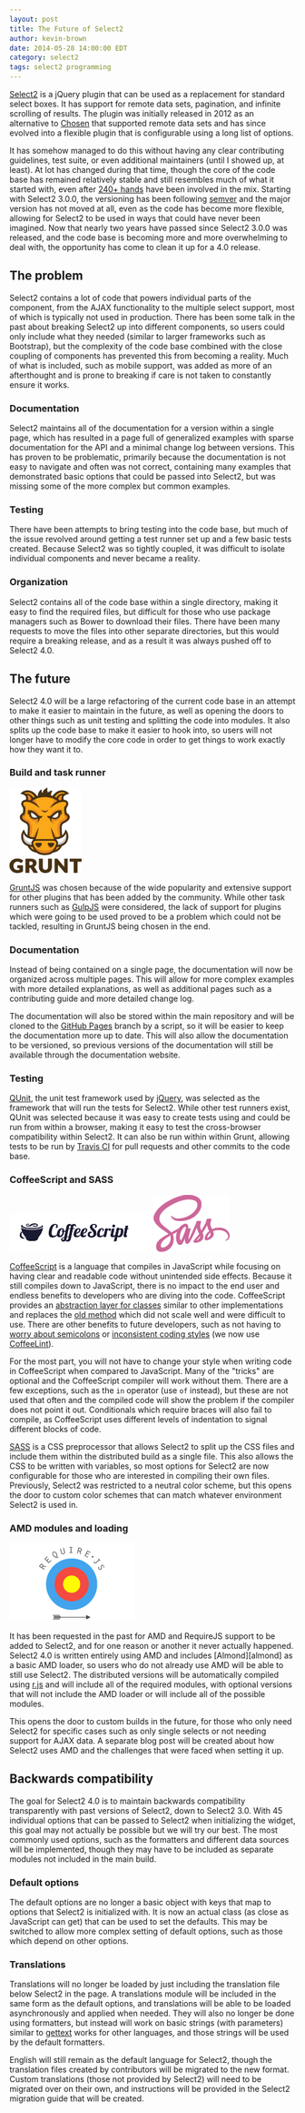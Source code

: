 ```yaml
---
layout: post
title: The Future of Select2
author: kevin-brown
date: 2014-05-28 14:00:00 EDT
category: select2
tags: select2 programming
---
```


[Select2][select2] is a jQuery plugin that can be used as a replacement for
standard select boxes.  It has support for remote data sets, pagination, and
infinite scrolling of results.  The plugin was initially released in 2012 as an
alternative to [Chosen][chosen] that supported remote data sets and has since
evolved into a flexible plugin that is configurable using a long list of
options.

It has somehow managed to do this without having any clear contributing
guidelines, test suite, or even additional maintainers (until I showed up, at
least).  At lot has changed during that time, though the core of the code base
has remained relatively stable and still resembles much of what it started with,
even after [240+ hands][contributors] have been involved in the mix.  Starting
with Select2 3.0.0, the versioning has been following [semver][semver] and the
major version has not moved at all, even as the code has become more flexible,
allowing for Select2 to be used in ways that could have never been imagined.
Now that nearly two years have passed since Select2 3.0.0 was released, and the
code base is becoming more and more overwhelming to deal with, the opportunity
has come to clean it up for a 4.0 release.

## The problem

Select2 contains a lot of code that powers individual parts of the component,
from the AJAX functionality to the multiple select support, most of which is
typically not used in production.  There has been some talk in the past about
breaking Select2 up into different components, so users could only include what
they needed (similar to larger frameworks such as Bootstrap), but the complexity
of the code base combined with the close coupling of components has prevented
this from becoming a reality.  Much of what is included, such as mobile support,
was added as more of an afterthought and is prone to breaking if care is not
taken to constantly ensure it works.

### Documentation

Select2 maintains all of the documentation for a version within a single page,
which has resulted in a page full of generalized examples with sparse
documentation for the API and a minimal change log between versions.  This has
proven to be problematic, primarily because the documentation is not easy to
navigate and often was not correct, containing many examples that demonstrated
basic options that could be passed into Select2, but was missing some of the
more complex but common examples.

### Testing

There have been attempts to bring testing into the code base, but much of the
issue revolved around getting a test runner set up and a few basic tests
created.  Because Select2 was so tightly coupled, it was difficult to isolate
individual components and never became a reality.

### Organization

Select2 contains all of the code base within a single directory, making it easy
to find the required files, but difficult for those who use package managers
such as Bower to download their files.  There have been many requests to move
the files into other separate directories, but this would require a breaking
release, and as a result it was always pushed off to Select2 4.0.

## The future

Select2 4.0 will be a large refactoring of the current code base in an attempt
to make it easier to maintain in the future, as well as opening the doors to
other things such as unit testing and splitting the code into modules.  It also
splits up the code base to make it easier to hook into, so users will not longer
have to modify the core code in order to get things to work exactly how they
want it to.

### Build and task runner

![GruntJS Logo][grunt-logo]

[GruntJS][grunt] was chosen because of the wide popularity and extensive support
for other plugins that has been added by the community.  While other task
runners such as [GulpJS][gulp] were considered, the lack of support for plugins
which were going to be used proved to be a problem which could not be tackled,
resulting in GruntJS being chosen in the end.

### Documentation

Instead of being contained on a single page, the documentation will now be
organized across multiple pages.  This will allow for more complex examples with
more detailed explanations, as well as additional pages such as a contributing
guide and more detailed change log.

The documentation will also be stored within the main repository and will be
cloned to the [GitHub Pages][github-pages] branch by a script, so it will be
easier to keep the documentation more up to date.  This will also allow the
documentation to be versioned, so previous versions of the documentation will
still be available through the documentation website.

### Testing

[QUnit][qunit], the unit test framework used by [jQuery][jquery], was selected
as the framework that will run the tests for Select2.  While other test runners
exist, QUnit was selected because it was easy to create tests using and could be
run from within a browser, making it easy to test the cross-browser
compatibility within Select2.  It can also be run within within Grunt, allowing
tests to be run by [Travis CI][travis-ci] for pull requests and other commits to
the code base.

### CoffeeScript and SASS

![CoffeeScript logo][coffeescript-logo] ![SASS logo][sass-logo]

[CoffeeScript][coffeescript] is a language that compiles in JavaScript while
focusing on having clear and readable code without unintended side effects.
Because it still compiles down to JavaScript, there is no impact to the end
user and endless benefits to developers who are diving into the code.
CoffeeScript provides an [abstraction layer for classes][coffeescript-classes]
similar to other implementations and replaces the [old method][old-classes]
which did not scale well and were difficult to use.  There are other benefits to
future developers, such as not having to [worry about semicolons][semicolons] or
[inconsistent coding styles][coding-style] (we now use
[CoffeeLint][coffeelint]).

For the most part, you will not have to change your style when writing code in
CoffeeScript when compared to JavaScript.  Many of the "tricks" are optional and
the CoffeeScript compiler will work without them.  There are a few exceptions,
such as the `in` operator (use `of` instead), but these are not used that often
and the compiled code will show the problem if the compiler does not point it
out.  Conditionals which require braces will also fail to compile, as
CoffeeScript uses different levels of indentation to signal different blocks of
code.

[SASS][sass] is a CSS preprocessor that allows Select2 to split up the CSS files
and include them within the distributed build as a single file.  This also
allows the CSS to be written with variables, so most options for Select2 are now
configurable for those who are interested in compiling their own files.
Previously, Select2 was restricted to a neutral color scheme, but this opens the
door to custom color schemes that can match whatever environment Select2 is used
in.

### AMD modules and loading

![RequireJS logo][requirejs-logo]

It has been requested in the past for AMD and RequireJS support to be added to
Select2, and for one reason or another it never actually happened.  Select2 4.0
is written entirely using AMD and includes [Almond][almond] as a basic AMD
loader, so users who do not already use AMD will be able to still use Select2.
The distributed versions will be automatically compiled using [r.js][rjs] and
will include all of the required modules, with optional versions that will not
include the AMD loader or will include all of the possible modules.

This opens the door to custom builds in the future, for those who only need
Select2 for specific cases such as only single selects or not needing support
for AJAX data.  A separate blog post will be created about how Select2 uses AMD
and the challenges that were faced when setting it up.

## Backwards compatibility

The goal for Select2 4.0 is to maintain backwards compatibility transparently
with past versions of Select2, down to Select2 3.0.  With 45 individual options
that can be passed to Select2 when initializing the widget, this goal may not
actually be possible but we will try our best.  The most commonly used options,
such as the formatters and different data sources will be implemented, though
they may have to be included as separate modules not included in the main build.

### Default options

The default options are no longer a basic object with keys that map to options
that Select2 is initialized with.  It is now an actual class (as close as
JavaScript can get) that can be used to set the defaults.  This may be switched
to allow more complex setting of default options, such as those which depend on
other options.

### Translations

Translations will no longer be loaded by just including the translation file
below Select2 in the page.  A translations module will be included in the same
form as the default options, and translations will be able to be loaded
asynchronously and applied when needed.  They will also no longer be done using
formatters, but instead will work on basic strings (with parameters) similar to
[gettext][gettext] works for other languages, and those strings will be used by
the default formatters.

English will still remain as the default language for Select2, though the
translation files created by contributors will be migrated to the new format.
Custom translations (those not provided by Select2) will need to be migrated
over on their own, and instructions will be provided in the Select2 migration
guide that will be created.

[alomond]: https://github.com/jrburke/almond
[chosen]: http://harvesthq.github.io/chosen/
[coding-style]: https://github.com/ivaynberg/select2/issues/655
[coffeelint]: http://www.coffeelint.org
[coffeescript]: http://coffeescript.org
[coffeescript-classes]: http://coffeescript.org/#classes
[contributors]: https://github.com/ivaynberg/select2/graphs/contributors
[gettext]: https://en.wikipedia.org/wiki/Gettext
[github-pages]: https://pages.github.com/
[grunt]: http://gruntjs.com
[gulp]: http://gulpjs.com
[jquery]: http://jquery.com
[old-classes]: http://michaux.ca/articles/class-based-inheritance-in-javascript
[qunit]: http://qunit.com
[rjs]: https://github.com/jrburke/r.js/
[sass]: http://sass-lang.com
[select2]: http://ivaynberg.github.io/select2/
[semicolons]: http://mislav.uniqpath.com/2010/05/semicolons/
[semver]: http://semver.org
[travis-ci]: https://travis-ci.org

[coffeescript-logo]: /images/logos/coffeescript.png
[grunt-logo]: /images/logos/grunt.png
[requirejs-logo]: /images/logos/requirejs.png
[sass-logo]: /images/logos/sass.png
